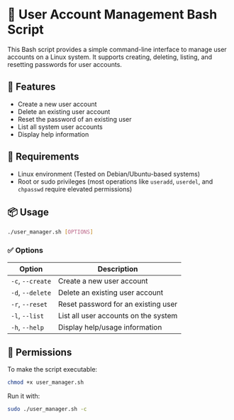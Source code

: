 # 🔐 User Account Management Bash Script
This Bash script provides a simple command-line interface to manage user accounts on a Linux system. It supports creating, deleting, listing, and resetting passwords for user accounts.

## 📄 Features

- Create a new user account  
- Delete an existing user account  
- Reset the password of an existing user  
- List all system user accounts  
- Display help information  

## 🧰 Requirements

- Linux environment (Tested on Debian/Ubuntu-based systems)  
- Root or sudo privileges (most operations like `useradd`, `userdel`, and `chpasswd` require elevated permissions)

## 📦 Usage

```bash
./user_manager.sh [OPTIONS]
````

### ✅ Options

| Option           | Description                          |
| ---------------- | ------------------------------------ |
| `-c`, `--create` | Create a new user account            |
| `-d`, `--delete` | Delete an existing user account      |
| `-r`, `--reset`  | Reset password for an existing user  |
| `-l`, `--list`   | List all user accounts on the system |
| `-h`, `--help`   | Display help/usage information       |

## 🔐 Permissions

To make the script executable:

```bash
chmod +x user_manager.sh
```

Run it with:

```bash
sudo ./user_manager.sh -c
```